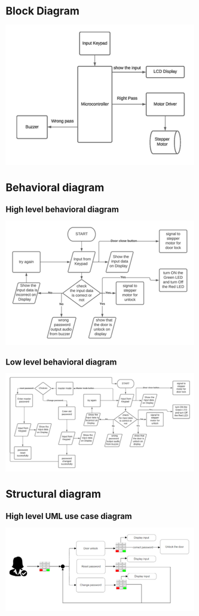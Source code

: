 # Block Diagram
![alt text](https://github.com/sridharankv/M2_Project/blob/main/2_Design/Diagrams/Block%20Diagram.jpg)

# Behavioral diagram

## High level behavioral diagram
![alt text](https://github.com/sridharankv/M2_Project/blob/main/2_Design/Diagrams/High%20level%20behavioral%20diagram.jpeg)

## Low level behavioral diagram

![alt text](https://github.com/sridharankv/M2_Project/blob/main/2_Design/Diagrams/Low%20level%20behavioral%20diagram.jpeg)

# Structural diagram

## High level UML use case diagram

![alt text](https://github.com/sridharankv/M2_Project/blob/main/2_Design/Diagrams/High%20level%20UML%20use%20case.png)


